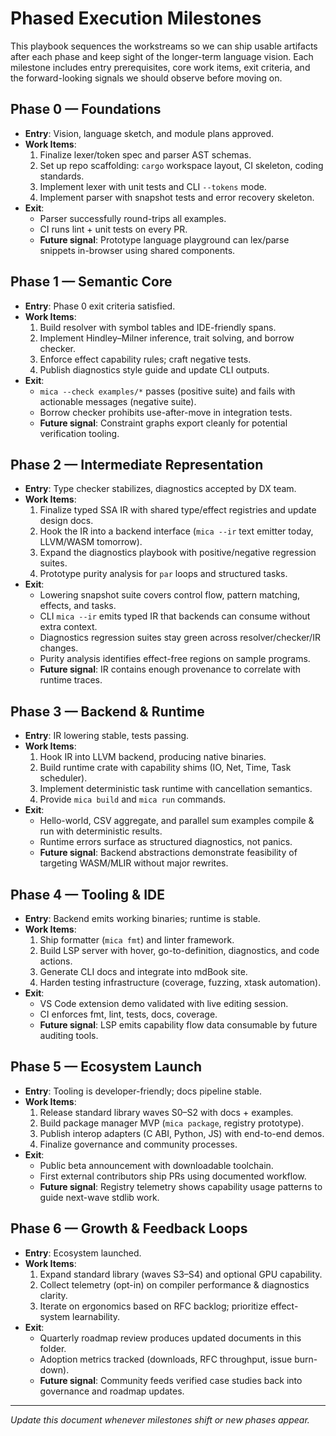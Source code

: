 # Phased Execution Milestones

This playbook sequences the workstreams so we can ship usable artifacts after each phase and keep sight of the longer-term
language vision. Each milestone includes entry prerequisites, core work items, exit criteria, and the forward-looking signals we
should observe before moving on.

## Phase 0 — Foundations

- **Entry**: Vision, language sketch, and module plans approved.
- **Work Items**:
  1. Finalize lexer/token spec and parser AST schemas.
  2. Set up repo scaffolding: `cargo` workspace layout, CI skeleton, coding standards.
  3. Implement lexer with unit tests and CLI `--tokens` mode.
  4. Implement parser with snapshot tests and error recovery skeleton.
- **Exit**:
  - Parser successfully round-trips all examples.
  - CI runs lint + unit tests on every PR.
  - **Future signal**: Prototype language playground can lex/parse snippets in-browser using shared components.

## Phase 1 — Semantic Core

- **Entry**: Phase 0 exit criteria satisfied.
- **Work Items**:
  1. Build resolver with symbol tables and IDE-friendly spans.
  2. Implement Hindley–Milner inference, trait solving, and borrow checker.
  3. Enforce effect capability rules; craft negative tests.
  4. Publish diagnostics style guide and update CLI outputs.
- **Exit**:
  - `mica --check examples/*` passes (positive suite) and fails with actionable messages (negative suite).
  - Borrow checker prohibits use-after-move in integration tests.
  - **Future signal**: Constraint graphs export cleanly for potential verification tooling.

## Phase 2 — Intermediate Representation

- **Entry**: Type checker stabilizes, diagnostics accepted by DX team.
- **Work Items**:
  1. Finalize typed SSA IR with shared type/effect registries and update design docs.
  2. Hook the IR into a backend interface (`mica --ir` text emitter today, LLVM/WASM tomorrow).
  3. Expand the diagnostics playbook with positive/negative regression suites.
  4. Prototype purity analysis for `par` loops and structured tasks.
- **Exit**:
  - Lowering snapshot suite covers control flow, pattern matching, effects, and tasks.
  - CLI `mica --ir` emits typed IR that backends can consume without extra context.
  - Diagnostics regression suites stay green across resolver/checker/IR changes.
  - Purity analysis identifies effect-free regions on sample programs.
  - **Future signal**: IR contains enough provenance to correlate with runtime traces.

## Phase 3 — Backend & Runtime

- **Entry**: IR lowering stable, tests passing.
- **Work Items**:
  1. Hook IR into LLVM backend, producing native binaries.
  2. Build runtime crate with capability shims (IO, Net, Time, Task scheduler).
  3. Implement deterministic task runtime with cancellation semantics.
  4. Provide `mica build` and `mica run` commands.
- **Exit**:
  - Hello-world, CSV aggregate, and parallel sum examples compile & run with deterministic results.
  - Runtime errors surface as structured diagnostics, not panics.
  - **Future signal**: Backend abstractions demonstrate feasibility of targeting WASM/MLIR without major rewrites.

## Phase 4 — Tooling & IDE

- **Entry**: Backend emits working binaries; runtime is stable.
- **Work Items**:
  1. Ship formatter (`mica fmt`) and linter framework.
  2. Build LSP server with hover, go-to-definition, diagnostics, and code actions.
  3. Generate CLI docs and integrate into mdBook site.
  4. Harden testing infrastructure (coverage, fuzzing, xtask automation).
- **Exit**:
  - VS Code extension demo validated with live editing session.
  - CI enforces fmt, lint, tests, docs, coverage.
  - **Future signal**: LSP emits capability flow data consumable by future auditing tools.

## Phase 5 — Ecosystem Launch

- **Entry**: Tooling is developer-friendly; docs pipeline stable.
- **Work Items**:
  1. Release standard library waves S0–S2 with docs + examples.
  2. Build package manager MVP (`mica package`, registry prototype).
  3. Publish interop adapters (C ABI, Python, JS) with end-to-end demos.
  4. Finalize governance and community processes.
- **Exit**:
  - Public beta announcement with downloadable toolchain.
  - First external contributors ship PRs using documented workflow.
  - **Future signal**: Registry telemetry shows capability usage patterns to guide next-wave stdlib work.

## Phase 6 — Growth & Feedback Loops

- **Entry**: Ecosystem launched.
- **Work Items**:
  1. Expand standard library (waves S3–S4) and optional GPU capability.
  2. Collect telemetry (opt-in) on compiler performance & diagnostics clarity.
  3. Iterate on ergonomics based on RFC backlog; prioritize effect-system learnability.
- **Exit**:
  - Quarterly roadmap review produces updated documents in this folder.
  - Adoption metrics tracked (downloads, RFC throughput, issue burn-down).
  - **Future signal**: Community feeds verified case studies back into governance and roadmap updates.

---

_Update this document whenever milestones shift or new phases appear._
